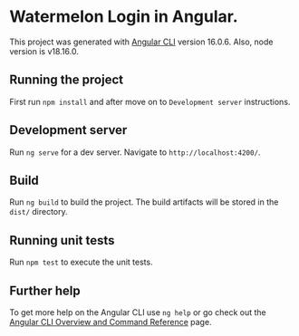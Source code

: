 # Watermelon Login in Angular.

This project was generated with [Angular CLI](https://github.com/angular/angular-cli) version 16.0.6.
Also, node version is v18.16.0.

## Running the project
First run `npm install` and after move on to `Development server` instructions.

## Development server

Run `ng serve` for a dev server. Navigate to `http://localhost:4200/`.

## Build

Run `ng build` to build the project. The build artifacts will be stored in the `dist/` directory.

## Running unit tests

Run `npm test` to execute the unit tests.

## Further help

To get more help on the Angular CLI use `ng help` or go check out the [Angular CLI Overview and Command Reference](https://angular.io/cli) page.
